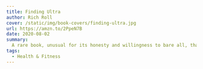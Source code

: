 ```yaml
---
title: Finding Ultra
author: Rich Roll
cover: /static/img/book-covers/finding-ultra.jpg
url: https://amzn.to/2PpeN7B
date: 2020-08-02
summary:
  A rare book, unusual for its honesty and willingness to bare all, that really does deserve such superlatives as 'riveting' and 'compelling.'
tags:
  - Health & Fitness
---
```

